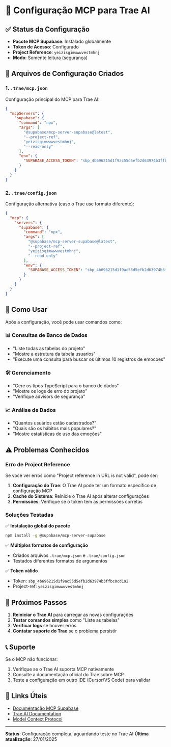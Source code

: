 # 🚀 Configuração MCP para Trae AI

## ✅ Status da Configuração

- **Pacote MCP Supabase**: Instalado globalmente
- **Token de Acesso**: Configurado
- **Project Reference**: `yeizisgimwwwvestmhnj`
- **Modo**: Somente leitura (segurança)

## 📁 Arquivos de Configuração Criados

### 1. `.trae/mcp.json`
Configuração principal do MCP para Trae AI:

```json
{
  "mcpServers": {
    "supabase": {
      "command": "npx",
      "args": [
        "@supabase/mcp-server-supabase@latest",
        "--project-ref",
        "yeizisgimwwwvestmhnj",
        "--read-only"
      ],
      "env": {
        "SUPABASE_ACCESS_TOKEN": "sbp_4b696215d1f9ac55d5efb2d63974b3ffbc0cd192"
      }
    }
  }
}
```

### 2. `.trae/config.json`
Configuração alternativa (caso o Trae use formato diferente):

```json
{
  "mcp": {
    "servers": {
      "supabase": {
        "command": "npx",
        "args": [
          "@supabase/mcp-server-supabase@latest",
          "--project-ref",
          "yeizisgimwwwvestmhnj",
          "--read-only"
        ],
        "env": {
          "SUPABASE_ACCESS_TOKEN": "sbp_4b696215d1f9ac55d5efb2d63974b3ffbc0cd192"
        }
      }
    }
  }
}
```

## 🔧 Como Usar

Após a configuração, você pode usar comandos como:

### 📊 Consultas de Banco de Dados
- "Liste todas as tabelas do projeto"
- "Mostre a estrutura da tabela usuarios"
- "Execute uma consulta para buscar os últimos 10 registros de emocoes"

### 🛠️ Gerenciamento
- "Gere os tipos TypeScript para o banco de dados"
- "Mostre os logs de erro do projeto"
- "Verifique advisors de segurança"

### 📈 Análise de Dados
- "Quantos usuários estão cadastrados?"
- "Quais são os hábitos mais populares?"
- "Mostre estatísticas de uso das emoções"

## ⚠️ Problemas Conhecidos

### Erro de Project Reference
Se você ver erros como "Project reference in URL is not valid", pode ser:

1. **Configuração do Trae**: O Trae AI pode ter um formato específico de configuração MCP
2. **Cache do Sistema**: Reinicie o Trae AI após alterar configurações
3. **Permissões**: Verifique se o token tem as permissões corretas

### Soluções Testadas

✅ **Instalação global do pacote**
```bash
npm install -g @supabase/mcp-server-supabase
```

✅ **Múltiplos formatos de configuração**
- Criados arquivos `.trae/mcp.json` e `.trae/config.json`
- Testados diferentes formatos de argumentos

✅ **Token válido**
- Token: `sbp_4b696215d1f9ac55d5efb2d63974b3ffbc0cd192`
- Project-ref: `yeizisgimwwwvestmhnj`

## 🔄 Próximos Passos

1. **Reiniciar o Trae AI** para carregar as novas configurações
2. **Testar comandos simples** como "Liste as tabelas"
3. **Verificar logs** se houver erros
4. **Contatar suporte do Trae** se o problema persistir

## 📞 Suporte

Se o MCP não funcionar:

1. Verifique se o Trae AI suporta MCP nativamente
2. Consulte a documentação oficial do Trae sobre MCP
3. Teste a configuração em outro IDE (Cursor/VS Code) para validar

## 🔗 Links Úteis

- [Documentação MCP Supabase](https://supabase.com/docs/guides/getting-started/mcp)
- [Trae AI Documentation](https://trae.ai/docs)
- [Model Context Protocol](https://modelcontextprotocol.io/)

---

**Status**: Configuração completa, aguardando teste no Trae AI
**Última atualização**: 27/01/2025